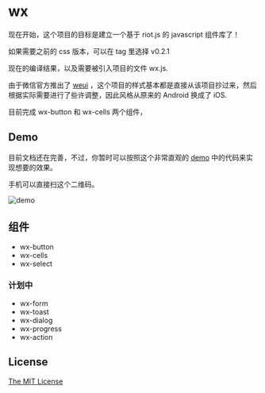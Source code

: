 # wx
现在开始，这个项目的目标是建立一个基于 riot.js 的 javascript 组件库了！

如果需要之前的 css 版本，可以在 tag 里选择 v0.2.1

现在的编译结果，以及需要被引入项目的文件 wx.js.

由于微信官方推出了 [weui](http://weui.github.io/weui/) ，这个项目的样式基本都是直接从该项目抄过来，然后根据实际需要进行了些许调整，因此风格从原来的 Android 换成了 iOS.

目前完成 wx-button 和 wx-cells 两个组件，

## Demo
目前文档还在完善，不过，你暂时可以按照这个非常直观的
[demo](http://wxcss.oschina.mopaas.com/demo.html)
中的代码来实现想要的效果。

手机可以直接扫这个二维码。

![demo](https://api.qrserver.com/v1/create-qr-code/?size=150x150&data=http://wxcss.oschina.mopaas.com/demo.html)

## 组件
- wx-button
- wx-cells
- wx-select

### 计划中
- wx-form
- wx-toast
- wx-dialog
- wx-progress
- wx-action

## License
[The MIT License](/xiongliding/wx/blob/master/LICENSE)
